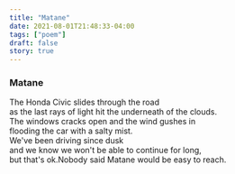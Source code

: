 ```yaml
---
title: "Matane"
date: 2021-08-01T21:48:33-04:00
tags: ["poem"]
draft: false
story: true
---
```


### Matane

The Honda Civic slides through the road   
as the last rays of light hit the underneath of the clouds.  
The windows cracks open and the wind gushes in  
flooding the car with a salty mist.  
We've been driving since dusk  
and we know we won't be able to continue for long,  
but that's ok.Nobody said Matane would be easy to reach.
